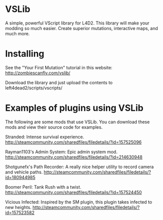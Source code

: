 VSLib
=====

A simple, powerful VScript library for L4D2.
This library will make your modding so much easier. Create superior mutations, interactive maps, and much more.


Installing
==========

See the "Your First Mutation" tutorial in this website:
http://zombiescanfly.com/vslib/

Download the library and just upload the contents to left4dead2/scripts/vscripts/


Examples of plugins using VSLib
========

The following are some mods that use VSLib. You can download these mods and view their source code for examples.

Stranded: Intense survival experience.
http://steamcommunity.com/sharedfiles/filedetails/?id=157525096

Rayman1103's Admin System: Epic admin system mod.
http://steamcommunity.com/sharedfiles/filedetails/?id=214630948

Shotgunefx's Path Recorder: A really nice helper utility to record camera and vehicle paths.
http://steamcommunity.com/sharedfiles/filedetails/?id=180944985

Boomer Peril: Tank Rush with a twist.
http://steamcommunity.com/sharedfiles/filedetails/?id=157524450

Vicious Infected: Inspired by the SM plugin, this plugin takes infected to new heights.
http://steamcommunity.com/sharedfiles/filedetails/?id=157523582